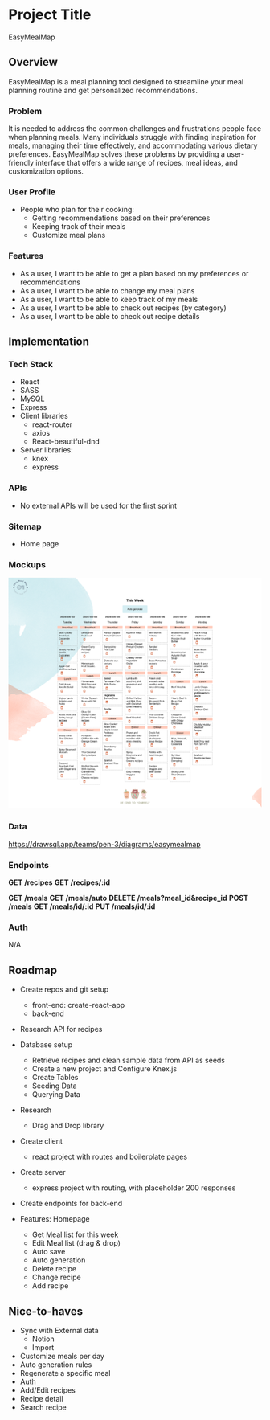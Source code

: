 # Project Title

EasyMealMap

## Overview

EasyMealMap is a meal planning tool designed to streamline your meal planning routine and get personalized recommendations.

### Problem

It is needed to address the common challenges and frustrations people face when planning meals. Many individuals struggle with finding inspiration for meals, managing their time effectively, and accommodating various dietary preferences. EasyMealMap solves these problems by providing a user-friendly interface that offers a wide range of recipes, meal ideas, and customization options.

### User Profile

- People who plan for their cooking:
  - Getting recommendations based on their preferences
  - Keeping track of their meals
  - Customize meal plans

### Features

- As a user, I want to be able to get a plan based on my preferences or recommendations
- As a user, I want to be able to change my meal plans
- As a user, I want to be able to keep track of my meals
- As a user, I want to be able to check out recipes (by category)
- As a user, I want to be able to check out recipe details

## Implementation

### Tech Stack

- React
- SASS
- MySQL
- Express
- Client libraries
  - react-router
  - axios
  - React-beautiful-dnd
- Server libraries:
  - knex
  - express

### APIs

- No external APIs will be used for the first sprint

### Sitemap

- Home page

### Mockups

![](EasyMealMap.png)

### Data

https://drawsql.app/teams/pen-3/diagrams/easymealmap

### Endpoints

**GET /recipes**
**GET /recipes/:id**

**GET /meals**
**GET /meals/auto**
**DELETE /meals?meal_id&recipe_id**
**POST /meals**
**GET /meals/id/:id**
**PUT /meals/id/:id**

### Auth

N/A

## Roadmap

- Create repos and git setup

  - front-end: create-react-app
  - back-end

- Research API for recipes

- Database setup

  - Retrieve recipes and clean sample data from API as seeds
  - Create a new project and Configure Knex.js
  - Create Tables
  - Seeding Data
  - Querying Data

- Research

  - Drag and Drop library

- Create client

  - react project with routes and boilerplate pages

- Create server

  - express project with routing, with placeholder 200 responses

- Create endpoints for back-end

- Features: Homepage

  - Get Meal list for this week
  - Edit Meal list (drag & drop)
  - Auto save
  - Auto generation
  - Delete recipe
  - Change recipe
  - Add recipe

## Nice-to-haves

- Sync with External data
  - Notion
  - Import
- Customize meals per day
- Auto generation rules
- Regenerate a specific meal
- Auth
- Add/Edit recipes
- Recipe detail
- Search recipe
